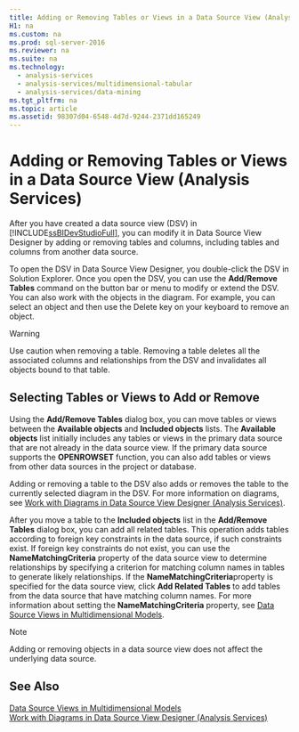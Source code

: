 ```yaml
---
title: Adding or Removing Tables or Views in a Data Source View (Analysis Services)
H1: na
ms.custom: na
ms.prod: sql-server-2016
ms.reviewer: na
ms.suite: na
ms.technology: 
  - analysis-services
  - analysis-services/multidimensional-tabular
  - analysis-services/data-mining
ms.tgt_pltfrm: na
ms.topic: article
ms.assetid: 98307d04-6548-4d7d-9244-2371dd165249
---
```

# Adding or Removing Tables or Views in a Data Source View (Analysis Services)
  After you have created a data source view \(DSV\) in [!INCLUDE[ssBIDevStudioFull](../../Token/Other/ssBIDevStudioFull_md.md)], you can modify it in Data Source View Designer by adding or removing tables and columns, including tables and columns from another data source.  
  
 To open the DSV in Data Source View Designer, you double\-click the DSV in Solution Explorer. Once you open the DSV, you can use the **Add\/Remove Tables** command on the button bar or menu to modify or extend the DSV. You can also work with the objects in the diagram. For example, you can select an object and then use the Delete key on your keyboard to remove an object.  
  
> [!WARNING]  
>  Use caution when removing a table. Removing a table deletes all the associated columns and relationships from the DSV and invalidates all objects bound to that table.  
  
## Selecting Tables or Views to Add or Remove  
 Using the **Add\/Remove Tables** dialog box, you can move tables or views between the **Available objects** and **Included objects** lists. The **Available objects** list initially includes any tables or views in the primary data source that are not already in the data source view. If the primary data source supports the **OPENROWSET** function, you can also add tables or views from other data sources in the project or database.  
  
 Adding or removing a table to the DSV also adds or removes the table to the currently selected diagram in the DSV. For more information on diagrams, see [Work with Diagrams in Data Source View Designer &#40;Analysis Services&#41;](../../Topics/TopicNameNotContainA/Work-with-Diagrams-in-Data-Source-View-Designer--Analysis-Services-.md).  
  
 After you move a table to the **Included objects** list in the **Add\/Remove Tables** dialog box, you can add all related tables. This operation adds tables according to foreign key constraints in the data source, if such constraints exist. If foreign key constraints do not exist, you can use the **NameMatchingCriteria** property of the data source view to determine relationships by specifying a criterion for matching column names in tables to generate likely relationships. If the **NameMatchingCriteria**property is specified for the data source view, click **Add Related Tables** to add tables from the data source that have matching column names. For more information about setting the **NameMatchingCriteria** property, see [Data Source Views in Multidimensional Models](../../Topics/TopicNameNotContainA/Data-Source-Views-in-Multidimensional-Models.md).  
  
> [!NOTE]  
>  Adding or removing objects in a data source view does not affect the underlying data source.  
  
## See Also  
 [Data Source Views in Multidimensional Models](../../Topics/TopicNameNotContainA/Data-Source-Views-in-Multidimensional-Models.md)   
 [Work with Diagrams in Data Source View Designer &#40;Analysis Services&#41;](../../Topics/TopicNameNotContainA/Work-with-Diagrams-in-Data-Source-View-Designer--Analysis-Services-.md)  
  
  
